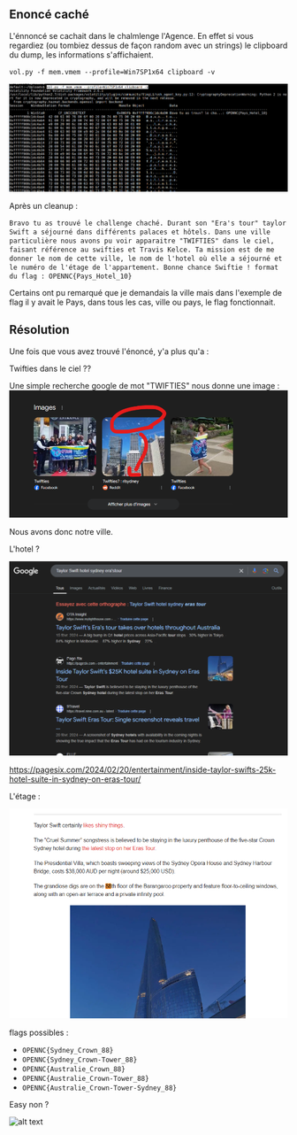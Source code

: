 
## Enoncé caché

L'énnoncé se cachait dans le chalmlenge l'Agence. En effet si vous regardiez (ou tombiez dessus de façon random avec un strings) le clipboard du dump, les informations s'affichaient.

```
vol.py -f mem.vmem --profile=Win7SP1x64 clipboard -v
```

![alt text](image-1.png)

Après un cleanup :

```
Bravo tu as trouvé le challenge chaché. Durant son "Era's tour" taylor Swift a séjourné dans différents palaces et hôtels. Dans une ville particulière nous avons pu voir apparaitre "TWIFTIES" dans le ciel, faisant référence au swifties et Travis Kelce. Ta mission est de me donner le nom de cette ville, le nom de l'hotel où elle a séjourné et le numéro de l'étage de l'appartement. Bonne chance Swiftie ! format du flag : OPENNC{Pays_Hotel_10}
```

Certains ont pu remarqué que je demandais la ville mais dans l'exemple de flag il y avait le Pays, dans tous les cas, ville ou pays, le flag fonctionnait.


## Résolution

Une fois que vous avez trouvé l'énoncé, y'a plus qu'a :


Twifties dans le ciel ??

Une simple recherche google de mot "TWIFTIES" nous donne une image :
![alt text](image-2.png)

Nous avons donc notre ville.

L'hotel ? 

![alt text](image-3.png)


https://pagesix.com/2024/02/20/entertainment/inside-taylor-swifts-25k-hotel-suite-in-sydney-on-eras-tour/

L'étage :

![alt text](image-4.png)

flags possibles :
 - ``OPENNC{Sydney_Crown_88}``
 - ``OPENNC{Sydney_Crown-Tower_88}``
 - ``OPENNC{Australie_Crown_88}``
 - ``OPENNC{Australie_Crown-Tower_88}``
 - ``OPENNC{Australie_Crown-Tower-Sydney_88}``



Easy non ?

![alt text](image-5.png)
